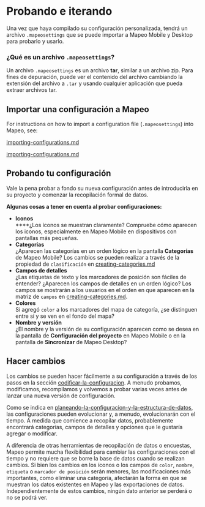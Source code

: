 # Probando e iterando

Una vez que haya compilado su configuración personalizada, tendrá un archivo `.mapeosettings` que se puede importar a Mapeo Mobile y Desktop para probarlo y usarlo.

### ¿Qué es un archivo  **`.mapeosettings`**? <a href="#what-is-a-.mapeosettings-file" id="what-is-a-.mapeosettings-file"></a>

Un archivo `.mapeosettings` es un archivo **tar**, similar a un archivo zip. Para fines de depuración, puede ver el contenido del archivo cambiando la extensión del archivo a `.tar` y usando cualquier aplicación que pueda extraer archivos tar.

## Importar una configuración a Mapeo

For instructions on how to import a configuration file (`.mapeosettings`) into Mapeo, see:

[importing-configurations.md](../../../mapeo-mobile-installation-setup/importing-configurations.md "mention")

[importing-configurations.md](../../../mapeo-desktop-installation-setup/importing-configurations.md "mention")

## Probando tu configuración

Vale la pena probar a fondo su nueva configuración antes de introducirla en su proyecto y comenzar la recopilación formal de datos.&#x20;

**Algunas cosas a tener en cuenta al probar configuraciones:**&#x20;

* **Iconos** \
  ****¿Los íconos se muestran claramente? Compruebe cómo aparecen los iconos, especialmente en Mapeo Mobile en dispositivos con pantallas más pequeñas.&#x20;
* **Categorías** \
  ¿Aparecen las categorías en un orden lógico en la pantalla **Categorías** de Mapeo Mobile? Los cambios se pueden realizar a través de la propiedad de `clasificación` en [creating-categories.md](codificar-la-configuracion/creating-categories.md "mention")&#x20;
* **Campos de detalles** \
  ¿Las etiquetas de texto y los marcadores de posición son fáciles de entender? ¿Aparecen los campos de detalles en un orden lógico? Los campos se mostrarán a los usuarios en el orden en que aparecen en la matriz de `campos` en [creating-categories.md](codificar-la-configuracion/creating-categories.md "mention").&#x20;
* **Colores** \
  Si agregó `color` a los marcadores del mapa de categoría, ¿se distinguen entre sí y se ven en el fondo del mapa?&#x20;
* **Nombre y versión** \
  ¿El nombre y la versión de su configuración aparecen como se desea en la pantalla de **Configuración del proyecto** en Mapeo Mobile o en la pantalla de **Sincronizar** de Mapeo Desktop?

## Hacer cambios

Los cambios se pueden hacer fácilmente a su configuración a través de los pasos en la sección [codificar-la-configuracion](codificar-la-configuracion/ "mention"). A menudo probamos, modificamos, recompilamos y volvemos a probar varias veces antes de lanzar una nueva versión de configuración.&#x20;

Como se indica en [planeando-la-configuracion-y-la-estructura-de-datos](planeando-la-configuracion-y-la-estructura-de-datos/ "mention"), las configuraciones pueden evolucionar y, a menudo, evolucionarán con el tiempo. A medida que comience a recopilar datos, probablemente encontrará categorías, campos de detalles y opciones que le gustaría agregar o modificar.&#x20;

A diferencia de otras herramientas de recopilación de datos o encuestas, Mapeo permite mucha flexibilidad para cambiar las configuraciones con el tiempo y no requiere que se borre la base de datos cuando se realizan cambios. Si bien los cambios en los íconos o los campos de `color`, `nombre`, `etiqueta` o `marcador de posición` serán menores, las modificaciones más importantes, como eliminar una categoría, afectarán la forma en que se muestran los datos existentes en Mapeo y las exportaciones de datos. Independientemente de estos cambios, ningún dato anterior se perderá o no se podrá ver.

